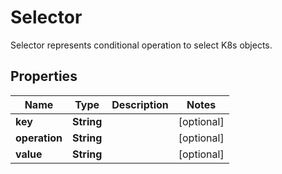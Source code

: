 

# Selector

Selector represents conditional operation to select K8s objects.
## Properties

Name | Type | Description | Notes
------------ | ------------- | ------------- | -------------
**key** | **String** |  |  [optional]
**operation** | **String** |  |  [optional]
**value** | **String** |  |  [optional]



